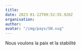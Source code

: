 ```yaml
---
title: 
date: 2023-01-22T09:52:55.926Z
organisation: 
author: 
avatar: "/img/pays/SN.svg"
---
```


Nous voulons la paix et la stabilité 